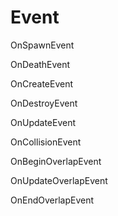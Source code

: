 # Event

OnSpawnEvent

OnDeathEvent

OnCreateEvent

OnDestroyEvent

OnUpdateEvent

OnCollisionEvent

OnBeginOverlapEvent

OnUpdateOverlapEvent

OnEndOverlapEvent

